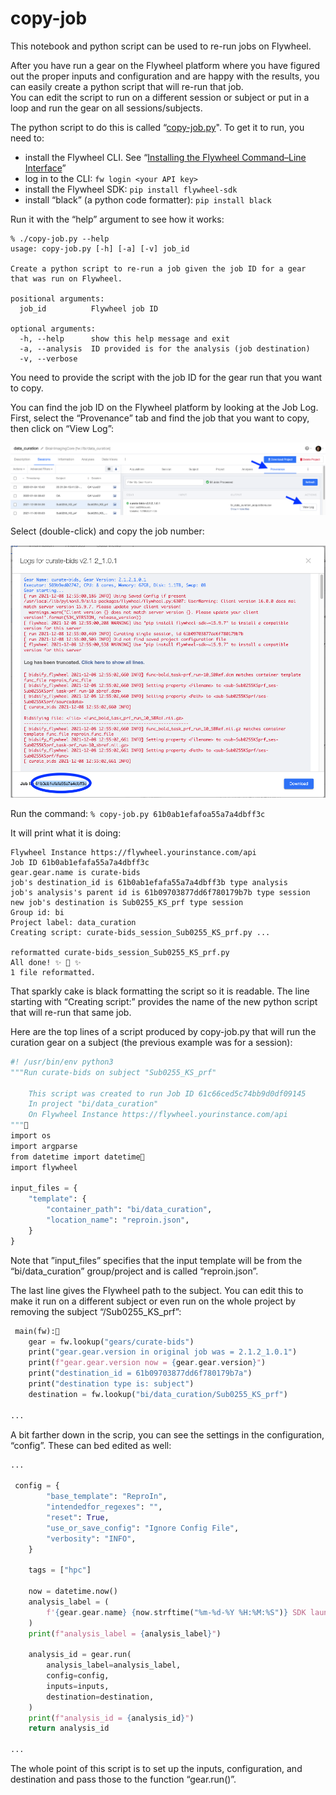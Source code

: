 # copy-job
 
This notebook and python script can be used to re-run jobs on Flywheel.

After you have run a gear on the Flywheel platform where you have figured out the proper inputs and configuration and are happy with the results, you can easily create a python script that will re-run that job.  
You can edit the script to run on a different session or subject or put in a loop and run the gear on all sessions/subjects.

The python script to do this is called “[copy-job.py](”./copy-job.py")". 
To get it to run, you need to: 
* install the Flywheel CLI.  See “[Installing the Flywheel Command–Line Interface](https://docs.flywheel.io/hc/en-us/articles/360008162214-Installing-the-Flywheel-Command-Line-Interface-CLI-)”
* log in to the CLI: `fw login <your API key>`
* install the Flywheel SDK:  `pip install flywheel-sdk`
* install “black” (a python code formatter):  `pip install black`

Run it with the “help” argument to see how it works: 

```
% ./copy-job.py --help
usage: copy-job.py [-h] [-a] [-v] job_id

Create a python script to re-run a job given the job ID for a gear that was run on Flywheel.

positional arguments:
  job_id          Flywheel job ID

optional arguments:
  -h, --help      show this help message and exit
  -a, --analysis  ID provided is for the analysis (job destination)
  -v, --verbose
```
You need to provide the script with the job ID for the gear run that you want to copy.

You can find the job ID on the Flywheel platform by looking at the Job Log.
First, select the “Provenance” tab and find the job that you want to copy, then click on “View Log”:

![View Log](pics/ViewLog.png "View Log")

Select (double-click) and copy the job number:

![Copy job number](pics/CopyJobNumber.png "Copy job number")

Run the command: 
```% copy-job.py 61b0ab1efafoa55a7a4dbff3c```

It will print what it is doing:

```
Flywheel Instance https://flywheel.yourinstance.com/api
Job ID 61b0ab1efafa55a7a4dbff3c
gear.gear.name is curate-bids
job's destination_id is 61b0ab1efafa55a7a4dbff3b type analysis
job's analysis's parent id is 61b09703877dd6f780179b7b type session
new job's destination is Sub0255_KS_prf type session
Group id: bi
Project label: data_curation
Creating script: curate-bids_session_Sub0255_KS_prf.py ...

reformatted curate-bids_session_Sub0255_KS_prf.py
All done! ✨ 🍰 ✨
1 file reformatted.
```

That sparkly cake is black formatting the script so it is readable.  The line starting with “Creating script:” provides the name of the new python script that will re-run that same job.

Here are the top lines of a script produced by copy-job.py that will run the curation gear on a subject (the previous example was for a session):
```python
#! /usr/bin/env python3
"""Run curate-bids on subject "Sub0255_KS_prf"

    This script was created to run Job ID 61c66ced5c74bb9d0df09145
    In project "bi/data_curation"
    On Flywheel Instance https://flywheel.yourinstance.com/api
"""
import os
import argparse
from datetime import datetime
import flywheel

input_files = {
    "template": {
        "container_path": "bi/data_curation",
        "location_name": "reproin.json",
    }
}
```

Note that ”input_files” specifies that the input template will be from the “bi/data_curation” group/project and is called “reproin.json”.  

The last line gives the Flywheel path to the subject.  You can edit this to make it run on a different subject or even run on the whole project by removing the subject “/Sub0255_KS_prf”:

```python
 main(fw):
    gear = fw.lookup("gears/curate-bids")
    print("gear.gear.version in original job was = 2.1.2_1.0.1")
    print(f"gear.gear.version now = {gear.gear.version}")
    print("destination_id = 61b09703877dd6f780179b7a")
    print("destination type is: subject")
    destination = fw.lookup("bi/data_curation/Sub0255_KS_prf")

...
```

A bit farther down in the scrip, you can see the settings in the configuration, “config”.  These can bed edited as well:

```python
...

 config = {
        "base_template": "ReproIn",
        "intendedfor_regexes": "",
        "reset": True,
        "use_or_save_config": "Ignore Config File",
        "verbosity": "INFO",
    }
 
    tags = ["hpc"]

    now = datetime.now()
    analysis_label = (
        f'{gear.gear.name} {now.strftime("%m-%d-%Y %H:%M:%S")} SDK launched'
    )
    print(f"analysis_label = {analysis_label}")

    analysis_id = gear.run(
        analysis_label=analysis_label,
        config=config,
        inputs=inputs,
        destination=destination,
    )
    print(f"analysis_id = {analysis_id}")
    return analysis_id

...
```
The whole point of this script is to set up the inputs, configuration, and destination and pass those to the function “gear.run()”.







